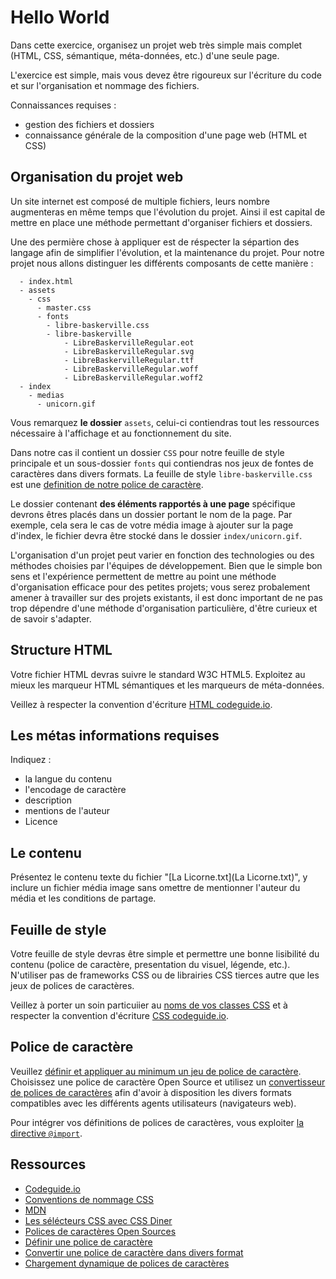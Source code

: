 # Hello World

Dans cette exercice, organisez un projet web très simple mais complet (HTML, CSS, sémantique, méta-données, etc.) d'une seule page.

L'exercice est simple, mais vous devez être rigoureux sur l'écriture du code et sur l'organisation et nommage des fichiers. 

Connaissances requises : 

 - gestion des fichiers et dossiers
 - connaissance générale de la composition d'une page web (HTML et CSS)


## Organisation du projet web

Un site internet est composé de multiple fichiers, leurs nombre augmenteras en même temps que l'évolution du projet. Ainsi il est capital de mettre en place une méthode permettant d'organiser fichiers et dossiers.

Une des permière chose à appliquer est de réspecter la sépartion des langage afin de simplifier l'évolution, et la maintenance du projet. Pour notre projet nous allons distinguer les différents composants de cette manière : 

~~~
  - index.html
  - assets
    - css
      - master.css
      - fonts
        - libre-baskerville.css
        - libre-baskerville
            - LibreBaskervilleRegular.eot
            - LibreBaskervilleRegular.svg
            - LibreBaskervilleRegular.ttf
            - LibreBaskervilleRegular.woff
            - LibreBaskervilleRegular.woff2        
  - index
    - medias
      - unicorn.gif
~~~

Vous remarquez **le dossier** `assets`, celui-ci contiendras tout les ressources nécessaire à l'affichage et au fonctionnement du site.

Dans notre cas il contient un dossier `CSS` pour notre feuille de style principale et un sous-dossier `fonts` qui contiendras nos jeux de fontes de caractères dans divers formats. La feuille de style `libre-baskerville.css` est une [definition de notre police de caractère](https://developer.mozilla.org/fr/docs/Web/CSS/@font-face).

Le dossier contenant **des éléments rapportés à une page** spécifique devrons êtres placés dans un dossier portant le nom de la page. Par exemple, cela sera le cas de votre média image à ajouter sur la page d'index, le fichier devra être stocké dans le dossier `index/unicorn.gif`.

L'organisation d'un projet peut varier en fonction des technologies ou des méthodes choisies par l'équipes de développement. Bien que le simple bon sens et l'expérience permettent de mettre au point une méthode  d'organisation efficace pour des petites projets; vous serez probalement amener à travailler sur des projets existants, il est donc important de ne pas trop dépendre d'une méthode d'organisation particulière, d'être curieux et de savoir s'adapter.

## Structure HTML

Votre fichier HTML devras suivre le standard W3C HTML5. Exploitez au mieux les marqueur HTML sémantiques et les marqueurs de méta-données.

Veillez à respecter la convention d'écriture [HTML codeguide.io](http://codeguide.co/#html).

## Les métas informations requises

Indiquez : 

 - la langue du contenu
 - l'encodage de caractère
 - description
 - mentions de l'auteur
 - Licence

## Le contenu

Présentez le contenu texte du fichier "[La Licorne.txt](La Licorne.txt)", y inclure un fichier média image sans omettre de mentionner l'auteur du média et les conditions de partage.

## Feuille de style

Votre feuille de style devras être simple et permettre une bonne lisibilité du contenu (police de caractère, presentation du visuel, légende, etc.). N'utiliser pas de frameworks CSS ou de librairies CSS tierces autre que les jeux de polices de caractères.

Veillez à porter un soin particuiier au [noms de vos classes CSS](http://thesassway.com/advanced/modular-css-naming-conventions) et à respecter la convention d'écriture [CSS codeguide.io](http://codeguide.co/#css).

## Police de caractère

Veuillez [définir et appliquer au minimum un jeu de police de caractère](https://developer.mozilla.org/fr/docs/Web/CSS/@font-face). Choisissez une police de caractère Open Source et utilisez un [convertisseur de polices de caractères](https://everythingfonts.com/font-face) afin d'avoir à disposition les divers formats compatibles avec les différents agents utilisateurs (navigateurs web).

Pour intégrer vos définitions de polices de caractères, vous exploiter [la directive `@import`](https://developer.mozilla.org/en-US/docs/Web/CSS/@import).

## Ressources

 - [Codeguide.io](http://codeguide.co)
 - [Conventions de nommage CSS](http://thesassway.com/advanced/modular-css-naming-conventions)
 - [MDN](https://developer.mozilla.org)
 - [Les sélécteurs CSS avec CSS Diner](http://flukeout.github.io/)
 - [Polices de caractères Open Sources](https://github.com/brabadu/awesome-fonts#free-fonts)
 - [Définir une police de caractère](https://developer.mozilla.org/fr/docs/Web/CSS/@font-face)
 - [Convertir une police de caractère dans divers format](https://everythingfonts.com/font-face)
 - [Chargement dynamique de polices de caractères](https://www.filamentgroup.com/lab/font-events.html)